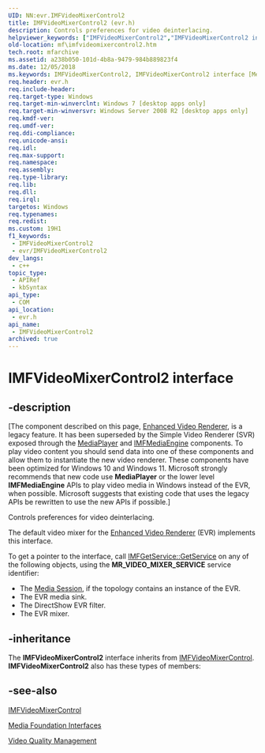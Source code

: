 ```yaml
---
UID: NN:evr.IMFVideoMixerControl2
title: IMFVideoMixerControl2 (evr.h)
description: Controls preferences for video deinterlacing.
helpviewer_keywords: ["IMFVideoMixerControl2","IMFVideoMixerControl2 interface [Media Foundation]","IMFVideoMixerControl2 interface [Media Foundation]","described","evr/IMFVideoMixerControl2","mf.imfvideomixercontrol2"]
old-location: mf\imfvideomixercontrol2.htm
tech.root: mfarchive
ms.assetid: a238b050-101d-4b8a-9479-984b889823f4
ms.date: 12/05/2018
ms.keywords: IMFVideoMixerControl2, IMFVideoMixerControl2 interface [Media Foundation], IMFVideoMixerControl2 interface [Media Foundation],described, evr/IMFVideoMixerControl2, mf.imfvideomixercontrol2
req.header: evr.h
req.include-header: 
req.target-type: Windows
req.target-min-winverclnt: Windows 7 [desktop apps only]
req.target-min-winversvr: Windows Server 2008 R2 [desktop apps only]
req.kmdf-ver: 
req.umdf-ver: 
req.ddi-compliance: 
req.unicode-ansi: 
req.idl: 
req.max-support: 
req.namespace: 
req.assembly: 
req.type-library: 
req.lib: 
req.dll: 
req.irql: 
targetos: Windows
req.typenames: 
req.redist: 
ms.custom: 19H1
f1_keywords:
 - IMFVideoMixerControl2
 - evr/IMFVideoMixerControl2
dev_langs:
 - c++
topic_type:
 - APIRef
 - kbSyntax
api_type:
 - COM
api_location:
 - evr.h
api_name:
 - IMFVideoMixerControl2
archived: true
---
```


# IMFVideoMixerControl2 interface


## -description

[The component described on this page, [Enhanced Video Renderer](/windows/win32/medfound/enhanced-video-renderer), is a legacy feature. It has been superseded by the Simple Video Renderer (SVR) exposed through the [MediaPlayer](/uwp/api/windows.media.playback.mediaplayer) and [IMFMediaEngine](/windows/win32/api/mfmediaengine/nn-mfmediaengine-imfmediaengine) components. To play video content you should send data into one of these components and allow them to instantiate the new video renderer.  These components have been optimized for Windows 10 and Windows 11. Microsoft strongly recommends that new code use **MediaPlayer** or the lower level **IMFMediaEngine** APIs to play video media in Windows instead of the EVR, when possible. Microsoft suggests that existing code that uses the legacy APIs be rewritten to use the new APIs if possible.]

Controls preferences for video deinterlacing.

The default video mixer for the <a href="/windows/desktop/medfound/enhanced-video-renderer">Enhanced Video Renderer</a> (EVR) implements this interface.

To get a pointer to the interface, call <a href="/windows/desktop/api/mfidl/nf-mfidl-imfgetservice-getservice">IMFGetService::GetService</a> on any of the following objects, using the <b>MR_VIDEO_MIXER_SERVICE</b> service identifier:
<ul>
<li>The <a href="/windows/desktop/medfound/media-session">Media Session</a>, if the topology contains an instance of the EVR.</li>
<li>The EVR media sink.</li>
<li>The  DirectShow EVR filter.</li>
<li>The EVR mixer.</li>
</ul>

## -inheritance

The <b>IMFVideoMixerControl2</b> interface inherits from <a href="/windows/desktop/api/evr/nn-evr-imfvideomixercontrol">IMFVideoMixerControl</a>. <b>IMFVideoMixerControl2</b> also has these types of members:

## -see-also

<a href="/windows/desktop/api/evr/nn-evr-imfvideomixercontrol">IMFVideoMixerControl</a>



<a href="/windows/desktop/medfound/media-foundation-interfaces">Media Foundation Interfaces</a>



<a href="/windows/desktop/medfound/video-quality-management">Video Quality Management</a>
